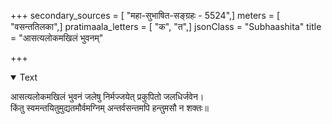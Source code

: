 +++
secondary_sources = [ "महा-सुभाषित-सङ्ग्रहः - 5524",]
meters = [ "वसन्ततिलका",]
pratimaala_letters = [ "क", "त",]
jsonClass = "Subhaashita"
title = "आसत्यलोकमखिलं भुवनम्"

+++

<details open><summary>Text</summary>

आसत्यलोकमखिलं भुवनं जलेषु निर्मज्जयेत् प्रकुपितो जलधिर्जवेन।  
किंतु स्वमन्तयितुमुद्यतमौर्वमग्निम् अन्तर्वसन्तमपि हन्तुमसौ न शक्तः॥
</details>

